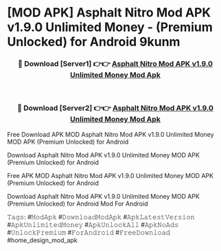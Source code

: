 # [MOD APK] Asphalt Nitro Mod APK v1.9.0 Unlimited Money - (Premium Unlocked) for Android 9kunm



<div align="center">
<h3>🔴 Download [Server1] 👉👉 <a href="https://momento.my/?title=Asphalt_Nitro_Mod_APK_v1.9.0_Unlimited_Money">Asphalt Nitro Mod APK v1.9.0 Unlimited Money Mod Apk</a></h3><br>

<h3>🔴 Download [Server2] 👉👉 <a href="https://momento.my/?title=Asphalt_Nitro_Mod_APK_v1.9.0_Unlimited_Money">Asphalt Nitro Mod APK v1.9.0 Unlimited Money Mod Apk</a></h3>
</div>



Free Download APK MOD Asphalt Nitro Mod APK v1.9.0 Unlimited Money MOD APK (Premium Unlocked) for Android

Download Asphalt Nitro Mod APK v1.9.0 Unlimited Money MOD APK (Premium Unlocked) for Android

Free APK MOD Asphalt Nitro Mod APK v1.9.0 Unlimited Money MOD APK (Premium Unlocked) for Android

Download Asphalt Nitro Mod APK v1.9.0 Unlimited Money MOD APK (Premium Unlocked) for Android Mod For Android

𝚃𝚊𝚐𝚜: #𝙼𝚘𝚍𝙰𝚙𝚔 #𝙳𝚘𝚠𝚗𝚕𝚘𝚊𝚍𝙼𝚘𝚍𝙰𝚙𝚔 #𝙰𝚙𝚔𝙻𝚊𝚝𝚎𝚜𝚝𝚅𝚎𝚛𝚜𝚒𝚘𝚗 #𝙰𝚙𝚔𝚄𝚗𝚕𝚒𝚖𝚒𝚝𝚎𝚍𝙼𝚘𝚗𝚎𝚢 #𝙰𝚙𝚔𝚄𝚗𝚕𝚘𝚌𝚔𝙰𝚕𝚕 #𝙰𝚙𝚔𝙽𝚘𝙰𝚍𝚜 #𝚄𝚗𝚕𝚘𝚌𝚔𝙿𝚛𝚎𝚖𝚒𝚞𝚖 #𝙵𝚘𝚛𝙰𝚗𝚍𝚛𝚘𝚒𝚍 #𝙵𝚛𝚎𝚎𝙳𝚘𝚠𝚗𝚕𝚘𝚊𝚍 #home_design_mod_apk
